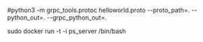 #python3 -m grpc_tools.protoc helloworld.proto --proto_path=. --python_out=. --grpc_python_out=.

sudo docker run -t -i ps_server /bin/bash